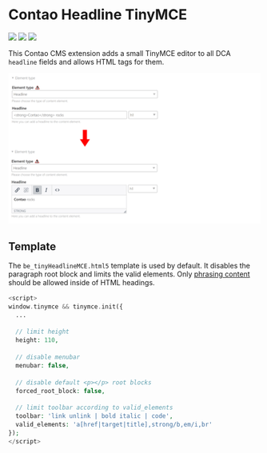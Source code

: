 Contao Headline TinyMCE
============
[![](https://img.shields.io/packagist/v/postyou/headline-tiny-mce.svg)](https://packagist.org/packages/postyou/headline-tiny-mce)
[![](https://img.shields.io/packagist/l/postyou/headline-tiny-mce.svg)](https://packagist.org/packages/postyou/headline-tiny-mce)
[![](https://img.shields.io/packagist/dt/postyou/headline-tiny-mce.svg)](https://packagist.org/packages/postyou/headline-tiny-mce)

This Contao CMS extension adds a small TinyMCE editor to all DCA `headline` fields and allows HTML tags for them.

![](docs/tinyMCE-editor.png)

## Template
The `be_tinyHeadlineMCE.html5` template is used by default. It disables the paragraph root block and limits the valid elements. Only [phrasing content](https://www.w3.org/TR/2014/REC-html5-20141028/dom.html#phrasing-content-1) should be allowed inside of HTML headings.
```php
<script>
window.tinymce && tinymce.init({
  ...

  // limit height
  height: 110,

  // disable menubar
  menubar: false,

  // disable default <p></p> root blocks
  forced_root_block: false,

  // limit toolbar according to valid_elements
  toolbar: 'link unlink | bold italic | code',
  valid_elements: 'a[href|target|title],strong/b,em/i,br'
});
</script>
```
